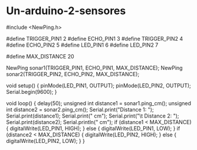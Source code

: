 # Un-arduino-2-sensores
#include <NewPing.h>

#define TRIGGER_PIN1 2
#define ECHO_PIN1 3
#define TRIGGER_PIN2 4
#define ECHO_PIN2 5
#define LED_PIN1 6
#define LED_PIN2 7

#define MAX_DISTANCE 20

NewPing sonar1(TRIGGER_PIN1, ECHO_PIN1, MAX_DISTANCE);
NewPing sonar2(TRIGGER_PIN2, ECHO_PIN2, MAX_DISTANCE);

void setup() {
  pinMode(LED_PIN1, OUTPUT);
  pinMode(LED_PIN2, OUTPUT);
  Serial.begin(9600);
}

void loop() {
  delay(50);
  unsigned int distance1 = sonar1.ping_cm();
  unsigned int distance2 = sonar2.ping_cm();
  Serial.print("Distance 1: ");
  Serial.print(distance1);
  Serial.print(" cm");
  Serial.print("\t Distance 2: ");
  Serial.print(distance2);
  Serial.println(" cm");
  if (distance1 < MAX_DISTANCE) {
    digitalWrite(LED_PIN1, HIGH);
  } else {
    digitalWrite(LED_PIN1, LOW);
  }
  if (distance2 < MAX_DISTANCE) {
    digitalWrite(LED_PIN2, HIGH);
  } else {
    digitalWrite(LED_PIN2, LOW);
  }
}
